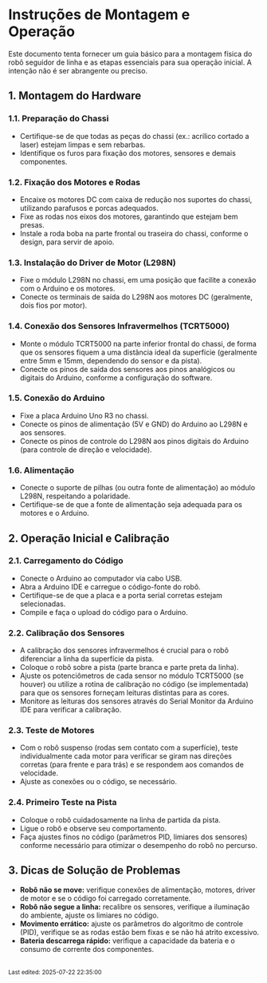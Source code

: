 # Instruções de Montagem e Operação

Este documento tenta fornecer um guia básico para a montagem física do robô seguidor de linha e as etapas essenciais para sua operação inicial. A intenção não é ser abrangente ou preciso.

## 1. Montagem do Hardware

### 1.1. Preparação do Chassi

*   Certifique-se de que todas as peças do chassi (ex.: acrílico cortado a laser) estejam limpas e sem rebarbas.
*   Identifique os furos para fixação dos motores, sensores e demais componentes.

### 1.2. Fixação dos Motores e Rodas

*   Encaixe os motores DC com caixa de redução nos suportes do chassi, utilizando parafusos e porcas adequados.
*   Fixe as rodas nos eixos dos motores, garantindo que estejam bem presas.
*   Instale a roda boba na parte frontal ou traseira do chassi, conforme o design, para servir de apoio.

### 1.3. Instalação do Driver de Motor (L298N)

*   Fixe o módulo L298N no chassi, em uma posição que facilite a conexão com o Arduino e os motores.
*   Conecte os terminais de saída do L298N aos motores DC (geralmente, dois fios por motor).

### 1.4. Conexão dos Sensores Infravermelhos (TCRT5000)

*   Monte o módulo TCRT5000 na parte inferior frontal do chassi, de forma que os sensores fiquem a uma distância ideal da superfície (geralmente entre 5mm e 15mm, dependendo do sensor e da pista).
*   Conecte os pinos de saída dos sensores aos pinos analógicos ou digitais do Arduino, conforme a configuração do software.

### 1.5. Conexão do Arduino

*   Fixe a placa Arduino Uno R3 no chassi.
*   Conecte os pinos de alimentação (5V e GND) do Arduino ao L298N e aos sensores.
*   Conecte os pinos de controle do L298N aos pinos digitais do Arduino (para controle de direção e velocidade).

### 1.6. Alimentação

*   Conecte o suporte de pilhas (ou outra fonte de alimentação) ao módulo L298N, respeitando a polaridade.
*   Certifique-se de que a fonte de alimentação seja adequada para os motores e o Arduino.

## 2. Operação Inicial e Calibração

### 2.1. Carregamento do Código

*   Conecte o Arduino ao computador via cabo USB.
*   Abra a Arduino IDE e carregue o código-fonte do robô.
*   Certifique-se de que a placa e a porta serial corretas estejam selecionadas.
*   Compile e faça o upload do código para o Arduino.

### 2.2. Calibração dos Sensores

*   A calibração dos sensores infravermelhos é crucial para o robô diferenciar a linha da superfície da pista.
*   Coloque o robô sobre a pista (parte branca e parte preta da linha).
*   Ajuste os potenciômetros de cada sensor no módulo TCRT5000 (se houver) ou utilize a rotina de calibração no código (se implementada) para que os sensores forneçam leituras distintas para as cores.
*   Monitore as leituras dos sensores através do Serial Monitor da Arduino IDE para verificar a calibração.

### 2.3. Teste de Motores

*   Com o robô suspenso (rodas sem contato com a superfície), teste individualmente cada motor para verificar se giram nas direções corretas (para frente e para trás) e se respondem aos comandos de velocidade.
*   Ajuste as conexões ou o código, se necessário.

### 2.4. Primeiro Teste na Pista

*   Coloque o robô cuidadosamente na linha de partida da pista.
*   Ligue o robô e observe seu comportamento.
*   Faça ajustes finos no código (parâmetros PID, limiares dos sensores) conforme necessário para otimizar o desempenho do robô no percurso.

## 3. Dicas de Solução de Problemas

*   **Robô não se move:** verifique conexões de alimentação, motores, driver de motor e se o código foi carregado corretamente.
*   **Robô não segue a linha:** recalibre os sensores, verifique a iluminação do ambiente, ajuste os limiares no código.
*   **Movimento errático:** ajuste os parâmetros do algoritmo de controle (PID), verifique se as rodas estão bem fixas e se não há atrito excessivo.
*   **Bateria descarrega rápido:** verifique a capacidade da bateria e o consumo de corrente dos componentes.

<br><sub>Last edited: 2025-07-22 22:35:00</sub>
